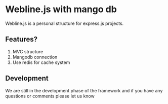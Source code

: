 # Webline.js with mango db

Webline.js is a personal structure for express.js projects.

## Features?

1. MVC structure
2. Mangodb connection
3. Use redis for cache system

## Development

We are still in the development phase of the framework and if you have any questions or comments please let us know